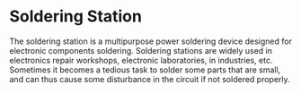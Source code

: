 # Soldering Station
 The soldering station is a multipurpose power soldering device designed for electronic components soldering. Soldering stations are widely used in electronics repair workshops, electronic laboratories, in industries, etc. Sometimes it becomes a tedious task to solder some parts that are small, and can thus cause some disturbance in the circuit if not soldered properly.  
